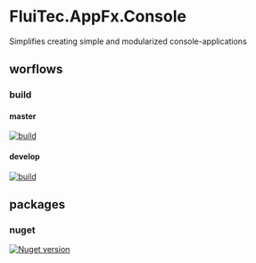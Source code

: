 # FluiTec.AppFx.Console #

Simplifies creating simple and modularized console-applications

## worflows ##
### build ###
#### master ####
[![build](https://github.com/FluiTec/FluiTec.AppFx.Console/actions/workflows/build.yml/badge.svg?branch=master)](https://github.com/FluiTec/FluiTec.AppFx.Console/actions/workflows/build.yml)
#### develop ####
[![build](https://github.com/FluiTec/FluiTec.AppFx.Console/actions/workflows/build.yml/badge.svg?branch=develop)](https://github.com/FluiTec/FluiTec.AppFx.Console/actions/workflows/build.yml)

## packages
### nuget ###
[![Nuget version](https://img.shields.io/nuget/v/FluiTec.AppFx.Console.svg)](https://www.nuget.org/packages/FluiTec.AppFx.Console/)
